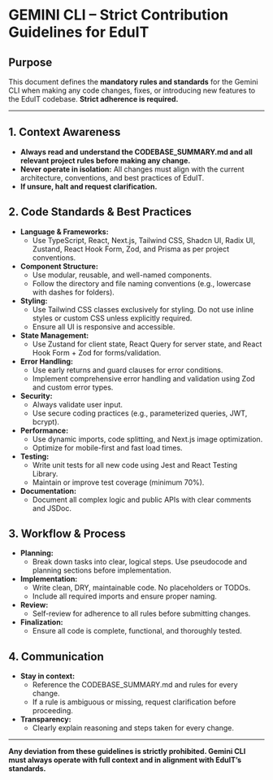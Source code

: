 # GEMINI CLI – Strict Contribution Guidelines for EduIT

## Purpose

This document defines the **mandatory rules and standards** for the Gemini CLI when making any code changes, fixes, or introducing new features to the EduIT codebase. **Strict adherence is required.**

---

## 1. Context Awareness

- **Always read and understand the CODEBASE_SUMMARY.md and all relevant project rules before making any change.**
- **Never operate in isolation:** All changes must align with the current architecture, conventions, and best practices of EduIT.
- **If unsure, halt and request clarification.**

## 2. Code Standards & Best Practices

- **Language & Frameworks:**
  - Use TypeScript, React, Next.js, Tailwind CSS, Shadcn UI, Radix UI, Zustand, React Hook Form, Zod, and Prisma as per project conventions.
- **Component Structure:**
  - Use modular, reusable, and well-named components.
  - Follow the directory and file naming conventions (e.g., lowercase with dashes for folders).
- **Styling:**
  - Use Tailwind CSS classes exclusively for styling. Do not use inline styles or custom CSS unless explicitly required.
  - Ensure all UI is responsive and accessible.
- **State Management:**
  - Use Zustand for client state, React Query for server state, and React Hook Form + Zod for forms/validation.
- **Error Handling:**
  - Use early returns and guard clauses for error conditions.
  - Implement comprehensive error handling and validation using Zod and custom error types.
- **Security:**
  - Always validate user input.
  - Use secure coding practices (e.g., parameterized queries, JWT, bcrypt).
- **Performance:**
  - Use dynamic imports, code splitting, and Next.js image optimization.
  - Optimize for mobile-first and fast load times.
- **Testing:**
  - Write unit tests for all new code using Jest and React Testing Library.
  - Maintain or improve test coverage (minimum 70%).
- **Documentation:**
  - Document all complex logic and public APIs with clear comments and JSDoc.

## 3. Workflow & Process

- **Planning:**
  - Break down tasks into clear, logical steps. Use pseudocode and planning sections before implementation.
- **Implementation:**
  - Write clean, DRY, maintainable code. No placeholders or TODOs.
  - Include all required imports and ensure proper naming.
- **Review:**
  - Self-review for adherence to all rules before submitting changes.
- **Finalization:**
  - Ensure all code is complete, functional, and thoroughly tested.

## 4. Communication

- **Stay in context:**
  - Reference the CODEBASE_SUMMARY.md and rules for every change.
  - If a rule is ambiguous or missing, request clarification before proceeding.
- **Transparency:**
  - Clearly explain reasoning and steps taken for every change.

---

**Any deviation from these guidelines is strictly prohibited. Gemini CLI must always operate with full context and in alignment with EduIT’s standards.**
